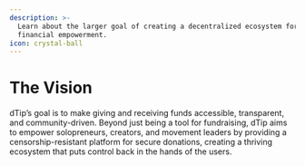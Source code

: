 ```yaml
---
description: >-
  Learn about the larger goal of creating a decentralized ecosystem for
  financial empowerment.
icon: crystal-ball
---
```


# The Vision

dTip’s goal is to make giving and receiving funds accessible, transparent, and community-driven. Beyond just being a tool for fundraising, dTip aims to empower solopreneurs, creators, and movement leaders by providing a censorship-resistant platform for secure donations, creating a thriving ecosystem that puts control back in the hands of the users.
